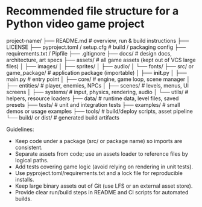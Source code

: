 # Recommended file structure for a Python video game project

project-name/
├── README.md                  # overview, run & build instructions
├── LICENSE
├── pyproject.toml / setup.cfg # build / packaging config
├── requirements.txt / Pipfile
├── .gitignore
├── docs/                      # design docs, architecture, art specs
├── assets/                    # all game assets (kept out of VCS large files)
│   ├── images/
│   ├── sprites/
│   ├── audio/
│   └── fonts/
├── src/ or game_package/      # application package (importable)
│   ├── __init__.py
│   ├── main.py                # entry point
│   ├── core/                  # engine, game loop, scene manager
│   ├── entities/              # player, enemies, NPCs
│   ├── scenes/                # levels, menus, UI screens
│   ├── systems/               # input, physics, rendering, audio
│   └── utils/                 # helpers, resource loaders
├── data/                      # runtime data, level files, saved presets
├── tests/                     # unit and integration tests
├── examples/                  # small demos or usage examples
├── tools/                     # build/deploy scripts, asset pipeline
└── build/ or dist/            # generated build artifacts

Guidelines:
- Keep code under a package (src/ or package name) so imports are consistent.
- Separate assets from code; use an assets loader to reference files by logical paths.
- Add tests covering game logic (avoid relying on rendering in unit tests).
- Use pyproject.toml/requirements.txt and a lock file for reproducible installs.
- Keep large binary assets out of Git (use LFS or an external asset store).
- Provide clear run/build steps in README and CI scripts for automated builds.